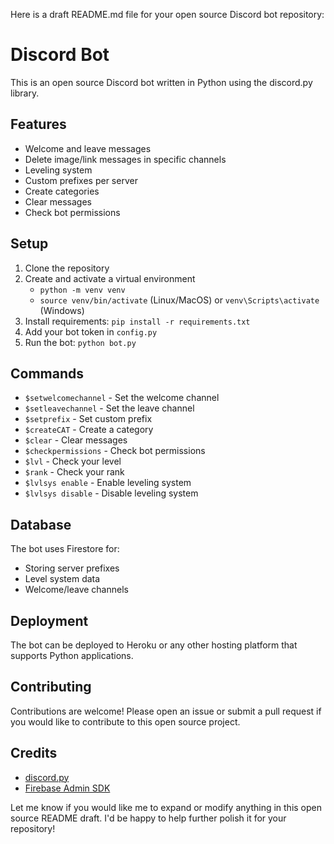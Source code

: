 Here is a draft README.md file for your open source Discord bot repository:

# Discord Bot

This is an open source Discord bot written in Python using the discord.py library.

## Features

- Welcome and leave messages
- Delete image/link messages in specific channels
- Leveling system
- Custom prefixes per server
- Create categories
- Clear messages
- Check bot permissions

## Setup

1. Clone the repository
2. Create and activate a virtual environment
   - `python -m venv venv`
   - `source venv/bin/activate` (Linux/MacOS) or `venv\Scripts\activate` (Windows)
3. Install requirements: `pip install -r requirements.txt`
4. Add your bot token in `config.py`
5. Run the bot: `python bot.py`

## Commands

- `$setwelcomechannel` - Set the welcome channel
- `$setleavechannel` - Set the leave channel
- `$setprefix` - Set custom prefix
- `$createCAT` - Create a category
- `$clear` - Clear messages
- `$checkpermissions` - Check bot permissions
- `$lvl` - Check your level
- `$rank` - Check your rank
- `$lvlsys enable` - Enable leveling system
- `$lvlsys disable` - Disable leveling system

## Database

The bot uses Firestore for:

- Storing server prefixes
- Level system data
- Welcome/leave channels

## Deployment

The bot can be deployed to Heroku or any other hosting platform that supports Python applications.

## Contributing

Contributions are welcome! Please open an issue or submit a pull request if you would like to contribute to this open source project.

## Credits

- [discord.py](https://discordpy.readthedocs.io/en/stable/)
- [Firebase Admin SDK](https://firebase.google.com/docs/admin/setup)

Let me know if you would like me to expand or modify anything in this open source README draft. I'd be happy to help further polish it for your repository!
